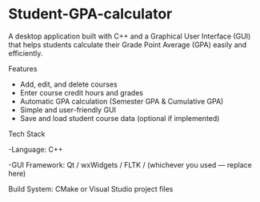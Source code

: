 # Student-GPA-calculator
A desktop application built with C++ and a Graphical User Interface (GUI) that helps students calculate their Grade Point Average (GPA) easily and efficiently.

Features
- Add, edit, and delete courses
- Enter course credit hours and grades
- Automatic GPA calculation (Semester GPA & Cumulative GPA)
- Simple and user-friendly GUI
- Save and load student course data (optional if implemented)


 Tech Stack

-Language: C++

-GUI Framework: Qt / wxWidgets / FLTK / (whichever you used — replace here)

Build System: CMake or Visual Studio project files
